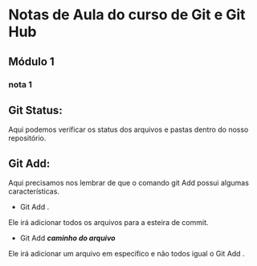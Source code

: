 # Notas de Aula do curso de Git e Git Hub #
 

 ## Módulo 1 ##

### nota 1 ###
 
<h2> Git Status: </h2>
Aqui podemos verificar os status dos arquivos e pastas dentro do nosso repositório. 


<h2> Git Add: </h2>
Aqui precisamos nos lembrar de que o comando git Add possui algumas características.

- Git Add .

Ele irá adicionar todos os arquivos para a esteira de commit.

- Git Add ***caminho do arquivo***

Ele irá adicionar um arquivo em específico e não todos igual o Git Add .